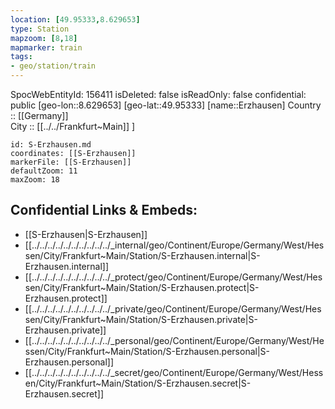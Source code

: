 ```yaml
---
location: [49.95333,8.629653] 
type: Station 
mapzoom: [8,18] 
mapmarker: train 
tags:
- geo/station/train
---
```

SpocWebEntityId: 156411
isDeleted: false
isReadOnly: false
confidential: public
[geo-lon::8.629653] 
[geo-lat::49.95333] 
[name::Erzhausen] 
Country :: [[Germany]]  
City :: [[../../Frankfurt~Main]] ] 


```leaflet
id: S-Erzhausen.md
coordinates: [[S-Erzhausen]] 
markerFile: [[S-Erzhausen]] 
defaultZoom: 11 
maxZoom: 18
```


## Confidential Links & Embeds: 
- [[S-Erzhausen|S-Erzhausen]] 
- [[../../../../../../../../../../_internal/geo/Continent/Europe/Germany/West/Hessen/City/Frankfurt~Main/Station/S-Erzhausen.internal|S-Erzhausen.internal]] 
- [[../../../../../../../../../../_protect/geo/Continent/Europe/Germany/West/Hessen/City/Frankfurt~Main/Station/S-Erzhausen.protect|S-Erzhausen.protect]] 
- [[../../../../../../../../../../_private/geo/Continent/Europe/Germany/West/Hessen/City/Frankfurt~Main/Station/S-Erzhausen.private|S-Erzhausen.private]] 
- [[../../../../../../../../../../_personal/geo/Continent/Europe/Germany/West/Hessen/City/Frankfurt~Main/Station/S-Erzhausen.personal|S-Erzhausen.personal]] 
- [[../../../../../../../../../../_secret/geo/Continent/Europe/Germany/West/Hessen/City/Frankfurt~Main/Station/S-Erzhausen.secret|S-Erzhausen.secret]] 
